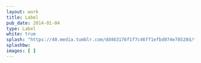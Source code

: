```yaml
---
layout: work
title: Label
pub_date: 2014-01-04
type: Label
white: true
splash: "https://40.media.tumblr.com/dd463176f1f7c46ff1efbd074e78528d/tumblr_npo17j5leS1snf70wo1_1280.png"
splashbw:
images: [ ]
---
```

